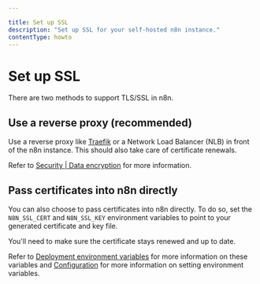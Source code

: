 ```yaml
---

title: Set up SSL
description: "Set up SSL for your self-hosted n8n instance."
contentType: howto
---
```


# Set up SSL

There are two methods to support TLS/SSL in n8n.

## Use a reverse proxy (recommended)

Use a reverse proxy like [Traefik](https://doc.traefik.io/traefik/) or a Network Load Balancer (NLB) in front of the n8n instance. This should also take care of certificate renewals.

Refer to [Security | Data encryption](https://n8n.io/legal/#security) for more information.

## Pass certificates into n8n directly

You can also choose to pass certificates into n8n directly. To do so, set the `N8N_SSL_CERT` and `N8N_SSL_KEY` environment variables to point to your generated certificate and key file.

You'll need to make sure the certificate stays renewed and up to date.

Refer to [Deployment environment variables](/hosting/configuration/environment-variables/deployment.md) for more information on these variables and [Configuration](/hosting/configuration/configuration-methods.md) for more information on setting environment variables.
